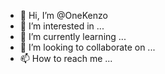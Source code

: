 - 👋 Hi, I’m @OneKenzo
- 👀 I’m interested in ...
- 🌱 I’m currently learning ...
- 💞️ I’m looking to collaborate on ...
- 📫 How to reach me ...

<!---
OneKenzo/OneKenzo is a ✨ special ✨ repository because its `README.md` (this file) appears on your GitHub profile.
You can click the Preview link to take a look at your changes.
--->
